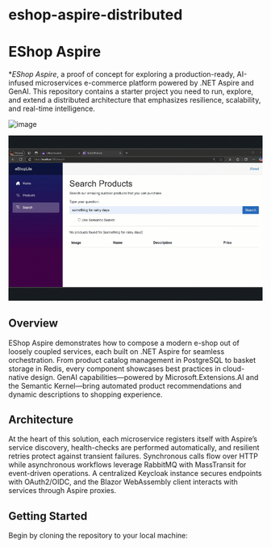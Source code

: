 # eshop-aspire-distributed

# EShop Aspire

\*_EShop Aspire_, a proof of concept for exploring a production-ready, AI-infused microservices e-commerce platform powered by .NET Aspire and GenAI. This repository contains a starter project you need to run, explore, and extend a distributed architecture that emphasizes resilience, scalability, and real-time intelligence.

![image](https://github.com/user-attachments/assets/bb9dcbcc-f045-44a9-a07d-5fd007f55f87)

![me](https://github.com/Olaheavy2021/eshop-aspire-distributed/blob/main/419363707-31353be8-5419-4161-bbac-c0ed5cf42899.gif)

## Overview

EShop Aspire demonstrates how to compose a modern e-shop out of loosely coupled services, each built on .NET Aspire for seamless orchestration. From product catalog management in PostgreSQL to basket storage in Redis, every component showcases best practices in cloud-native design. GenAI capabilities—powered by Microsoft.Extensions.AI and the Semantic Kernel—bring automated product recommendations and dynamic descriptions to shopping experience.

## Architecture

At the heart of this solution, each microservice registers itself with Aspire’s service discovery, health-checks are performed automatically, and resilient retries protect against transient failures. Synchronous calls flow over HTTP while asynchronous workflows leverage RabbitMQ with MassTransit for event-driven operations. A centralized Keycloak instance secures endpoints with OAuth2/OIDC, and the Blazor WebAssembly client interacts with services through Aspire proxies.

## Getting Started

Begin by cloning the repository to your local machine:
